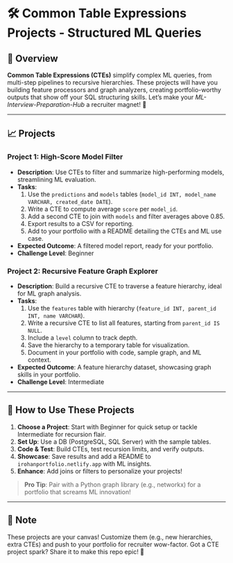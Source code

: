 # 🛠️ Common Table Expressions Projects - Structured ML Queries

## 🌟 Overview

**Common Table Expressions (CTEs)** simplify complex ML queries, from multi-step pipelines to recursive hierarchies. These projects will have you building feature processors and graph analyzers, creating portfolio-worthy outputs that show off your SQL structuring skills. Let’s make your *ML-Interview-Preparation-Hub* a recruiter magnet! 🚀

---

## 📈 Projects

### Project 1: High-Score Model Filter
- **Description**: Use CTEs to filter and summarize high-performing models, streamlining ML evaluation.
- **Tasks**:
  1. Use the `predictions` and `models` tables (`model_id INT, model_name VARCHAR, created_date DATE`).
  2. Write a CTE to compute average `score` per `model_id`.
  3. Add a second CTE to join with `models` and filter averages above 0.85.
  4. Export results to a CSV for reporting.
  5. Add to your portfolio with a README detailing the CTEs and ML use case.
- **Expected Outcome**: A filtered model report, ready for your portfolio.
- **Challenge Level**: Beginner

### Project 2: Recursive Feature Graph Explorer
- **Description**: Build a recursive CTE to traverse a feature hierarchy, ideal for ML graph analysis.
- **Tasks**:
  1. Use the `features` table with hierarchy (`feature_id INT, parent_id INT, name VARCHAR`).
  2. Write a recursive CTE to list all features, starting from `parent_id IS NULL`.
  3. Include a `level` column to track depth.
  4. Save the hierarchy to a temporary table for visualization.
  5. Document in your portfolio with code, sample graph, and ML context.
- **Expected Outcome**: A feature hierarchy dataset, showcasing graph skills in your portfolio.
- **Challenge Level**: Intermediate

---

## 🚀 How to Use These Projects

1. **Choose a Project**: Start with Beginner for quick setup or tackle Intermediate for recursion flair.
2. **Set Up**: Use a DB (PostgreSQL, SQL Server) with the sample tables.
3. **Code & Test**: Build CTEs, test recursion limits, and verify outputs.
4. **Showcase**: Save results and add a README to `irohanportfolio.netlify.app` with ML insights.
5. **Enhance**: Add joins or filters to personalize your projects!

> **Pro Tip**: Pair with a Python graph library (e.g., networkx) for a portfolio that screams ML innovation!

---

## 📝 Note

These projects are your canvas! Customize them (e.g., new hierarchies, extra CTEs) and push to your portfolio for recruiter wow-factor. Got a CTE project spark? Share it to make this repo epic! 🌟